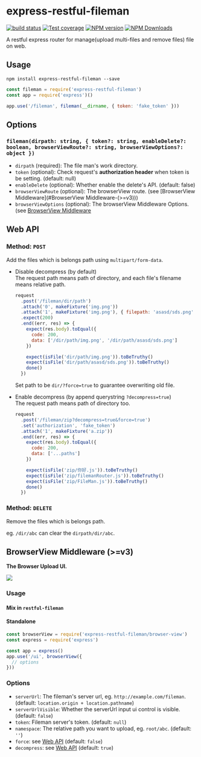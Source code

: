 # express-restful-fileman

[![build status](https://img.shields.io/travis/imcuttle/express-restful-fileman/master.svg?style=flat-square)](https://travis-ci.org/imcuttle/express-restful-fileman)
[![Test coverage](https://img.shields.io/codecov/c/github/imcuttle/express-restful-fileman.svg?style=flat-square)](https://codecov.io/github/imcuttle/express-restful-fileman?branch=master)
[![NPM version](https://img.shields.io/npm/v/express-restful-fileman.svg?style=flat-square)](https://www.npmjs.com/package/express-restful-fileman)
[![NPM Downloads](https://img.shields.io/npm/dm/express-restful-fileman.svg?style=flat-square&maxAge=43200)](https://www.npmjs.com/package/express-restful-fileman)

A restful express router for manage(upload multi-files and remove files) file on web.

## Usage

    npm install express-restful-fileman --save

```javascript
const fileman = require('express-restful-fileman')
const app = require('express')()

app.use('/fileman', fileman(__dirname, { token: 'fake_token' }))
```

## Options

### `fileman(dirpath: string, { token?: string, enableDelete?: boolean, browserViewRoute?: string, browserViewOptions?: object })`

* `dirpath` (required): The file man's work directory.
* `token` (optional): Check request's **authorization header** when token is be setting. (default: null)
* `enableDelete` (optional): Whether enable the delete's API. (default: false)
* `browserViewRoute` (optional): The browserView route. (see [BrowserView Middleware](#BrowserView Middleware-(>=v3)))
* `browserViewOptions` (optional): The browserView Middleware Options. (see [BrowserView Middleware](#BrowserView-Middleware-(>=v3))

## Web API

### Method: `POST`

Add the files which is belongs path using `multipart/form-data`.

* Disable decompress (by default)  
  The request path means path of directory, and each file's filename means relative path.

  ```javascript
  request
    .post('/fileman/dir/path')
    .attach('0', makeFixture('img.png'))
    .attach('1', makeFixture('img.png'), { filepath: 'asasd/sds.png' })
    .expect(200)
    .end((err, res) => {
      expect(res.body).toEqual({
        code: 200,
        data: ['/dir/path/img.png', '/dir/path/asasd/sds.png']
      })

      expect(isFile('dir/path/img.png')).toBeTruthy()
      expect(isFile('dir/path/asasd/sds.png')).toBeTruthy()
      done()
    })
  ```

  Set path to be `dir/?force=true` to guarantee overwriting old file.

- Enable decompress (by append querystring `?decompress=true`)  
  The request path means path of directory too.

  ```javascript
  request
    .post('/fileman/zip?decompress=true&force=true')
    .set('authorization', 'fake_token')
    .attach('1', makeFixture('a.zip'))
    .end((err, res) => {
      expect(res.body).toEqual({
        code: 200,
        data: ['...paths']
      })

      expect(isFile('zip/你好.js')).toBeTruthy()
      expect(isFile('zip/filemanRouter.js')).toBeTruthy()
      expect(isFile('zip/FileMan.js')).toBeTruthy()
      done()
    })
  ```

### Method: `DELETE`

Remove the files which is belongs path.

eg. `/dir/abc` can clear the `dirpath/dir/abc`.

## BrowserView Middleware (>=v3)

**The Browser Upload UI.**

![](https://i.loli.net/2018/08/25/5b80ea988f18e.png)

### Usage

#### Mix in `restful-fileman`

#### Standalone

```javascript
const browserView = require('express-restful-fileman/browser-view')
const express = require('express')

const app = express()
app.use('/ui', browserView({
  // options
}))
```

### Options

* `serverUrl`: The fileman's server url, eg. `http://example.com/fileman`. (default: `location.origin + location.pathname`)
* `serverUrlVisible`: Whether the serverUrl input ui control is visible. (default: `false`)
* `token`: Fileman server's token. (default: `null`)
* `namespace`: The relative path you want to upload, eg. `root/abc`. (default: `''`) 
* `force`: see [Web API](#Web-API) (default: `false`)
* `decompress`: see [Web API](#Web-API) (default: `true`)
